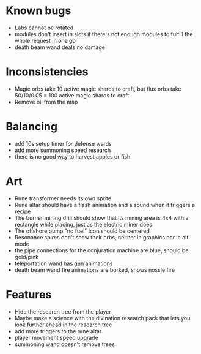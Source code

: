 # Known bugs

* Labs cannot be rotated
* modules don't insert in slots if there's not enough modules to fulfill the
  whole request in one go
* death beam wand deals no damage

# Inconsistencies

* Magic orbs take 10 active magic shards to craft, but flux orbs take 50/10/0.05 = 100 active magic shards to craft
* Remove oil from the map

# Balancing

* add 10s setup timer for defense wards
* add more summoning speed research
* there is no good way to harvest apples or fish

# Art

* Rune transformer needs its own sprite
* Rune altar should have a flash animation and a sound when it triggers a recipe
* The burner mining drill should show that its mining area is 4x4 with a rectangle while placing, just as the electric miner does
* The offshore pump "no fuel" icon should be centered
* Resonance spires don't show their orbs, neither in graphics nor in alt mode
* the pipe connections for the conjuration machine are blue, should be gold/pink
* teleportation wand has gun animations
* death beam wand fire animations are borked, shows nossle fire

# Features

* Hide the research tree from the player
* Maybe make a science with the divination research pack that lets you look
  further ahead in the research tree
* add more triggers to the rune altar
* player movement speed upgrade
* summoning wand doesn't remove trees
